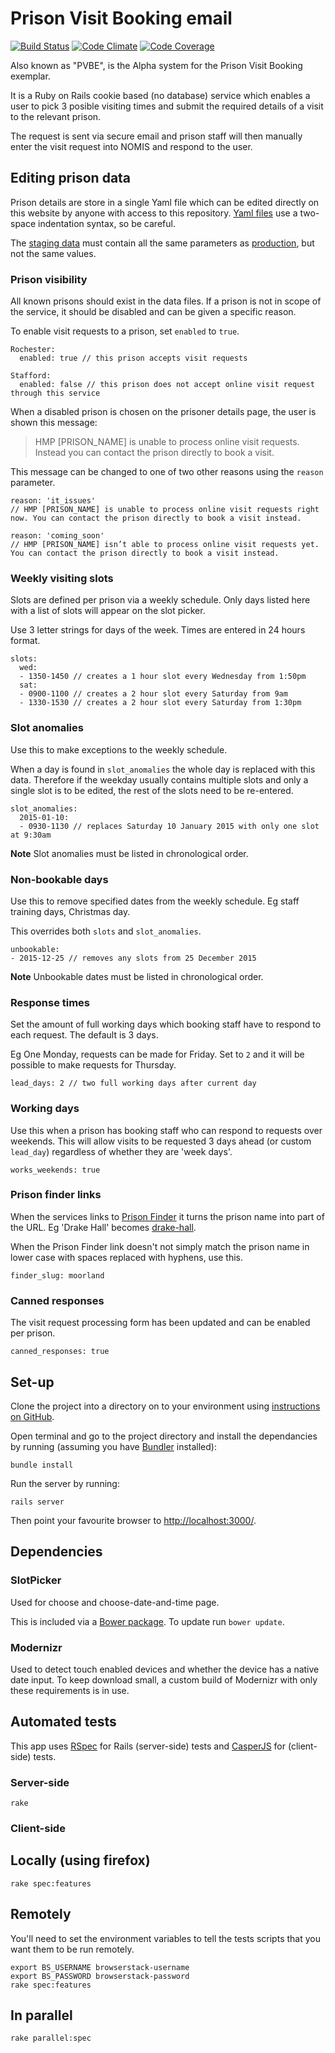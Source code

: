 # Prison Visit Booking email

[![Build Status](https://travis-ci.org/ministryofjustice/prison-visits.png?branch=master)](https://travis-ci.org/ministryofjustice/prison-visits)
[![Code Climate](https://codeclimate.com/github/ministryofjustice/prison-visits.png)](https://codeclimate.com/github/ministryofjustice/prison-visits)
[![Code Coverage](https://codeclimate.com/github/ministryofjustice/prison-visits/coverage.png)](https://codeclimate.com/github/ministryofjustice/prison-visits)

Also known as "PVBE", is the Alpha system for the Prison Visit Booking exemplar. 

It is a Ruby on Rails cookie based (no database) service which enables a user to pick 3 posible visiting times and submit the required details of a visit to the relevant prison. 

The request is sent via secure email and prison staff will then manually enter the visit request into NOMIS and respond to the user.

## Editing prison data

Prison details are store in a single Yaml file which can be edited directly on this website by anyone with access to this repository. [Yaml files](http://en.wikipedia.org/wiki/YAML) use a two-space indentation syntax, so be careful.

The [staging data](config/prison_data_staging.yml) must contain all the same parameters as [production](config/prison_data_production.yml), but not the same values.

### Prison visibility

All known prisons should exist in the data files. If a prison is not in scope of the service, it should be disabled and can be given a specific reason.

To enable visit requests to a prison, set `enabled` to `true`.

    Rochester:
      enabled: true // this prison accepts visit requests
    
    Stafford:
      enabled: false // this prison does not accept online visit request through this service

When a disabled prison is chosen on the prisoner details page, the user is shown this message:

> HMP [PRISON_NAME] is unable to process online visit requests. Instead you can contact the prison directly to book a visit.
	
This message can be changed to one of two other reasons using the `reason` parameter.

    reason: 'it_issues'
    // HMP [PRISON_NAME] is unable to process online visit requests right now. You can contact the prison directly to book a visit instead.
    
	reason: 'coming_soon'
	// HMP [PRISON_NAME] isn’t able to process online visit requests yet. You can contact the prison directly to book a visit instead.

### Weekly visiting slots

Slots are defined per prison via a weekly schedule. Only days listed here with a list of slots will appear on the slot picker. 

Use 3 letter strings for days of the week. Times are entered in 24 hours format.

    slots:
      wed:
      - 1350-1450 // creates a 1 hour slot every Wednesday from 1:50pm
      sat:
      - 0900-1100 // creates a 2 hour slot every Saturday from 9am
      - 1330-1530 // creates a 2 hour slot every Saturday from 1:30pm

### Slot anomalies

Use this to make exceptions to the weekly schedule.

When a day is found in `slot_anomalies` the whole day is replaced with this data. Therefore if the weekday usually contains multiple slots and only a single slot is to be edited, the rest of the slots need to be re-entered.

	slot_anomalies:
	  2015-01-10:
      - 0930-1130 // replaces Saturday 10 January 2015 with only one slot at 9:30am

**Note** Slot anomalies must be listed in chronological order.

### Non-bookable days

Use this to remove specified dates from the weekly schedule. Eg staff training days, Christmas day.

This overrides both `slots` and `slot_anomalies`.

    unbookable:
    - 2015-12-25 // removes any slots from 25 December 2015

**Note** Unbookable dates must be listed in chronological order.

### Response times

Set the amount of full working days which booking staff have to respond to each request. The default is 3 days.

Eg One Monday, requests can be made for Friday. Set to `2` and it will be possible to make requests for Thursday.

	lead_days: 2 // two full working days after current day

### Working days

Use this when a prison has booking staff who can respond to requests over weekends. This will allow visits to be requested 3 days ahead (or custom `lead_day`) regardless of whether they are 'week days'.

	works_weekends: true

### Prison finder links

When the services links to [Prison Finder](https://www.justice.gov.uk/contacts/prison-finder) it turns the prison name into part of the URL. Eg 'Drake Hall' becomes [drake-hall](https://www.justice.gov.uk/contacts/prison-finder/drake-hall).

When the Prison Finder link doesn't not simply match the prison name in lower case with spaces replaced with hyphens, use this.

	finder_slug: moorland

### Canned responses

The visit request processing form has been updated and can be enabled per prison.

    canned_responses: true

## Set-up

Clone the project into a directory on to your environment using [instructions on GitHub](https://help.github.com/categories/54/articles). 

Open terminal and go to the project directory and install the dependancies by running (assuming you have [Bundler](http://bundler.io/) installed):

    bundle install
    
Run the server by running:

    rails server

Then point your favourite browser to [http://localhost:3000/](http://localhost:3000/).

## Dependencies

### SlotPicker

Used for choose and choose-date-and-time page. 

This is included via a [Bower package](http://bower.io). To update run `bower update`.

### Modernizr

Used to detect touch enabled devices and whether the device has a native date input. To keep download small, a custom build of Modernizr with only these requirements is in use.

## Automated tests

This app uses [RSpec](http://rspec.info/) for Rails (server-side) tests and [CasperJS](casperjs.org) for (client-side) tests.

### Server-side

    rake

### Client-side

## Locally (using firefox)

    rake spec:features

## Remotely

You'll need to set the environment variables to tell the tests scripts that you want them to be run remotely.

    export BS_USERNAME browserstack-username
    export BS_PASSWORD browserstack-password
    rake spec:features

## In parallel

    rake parallel:spec


